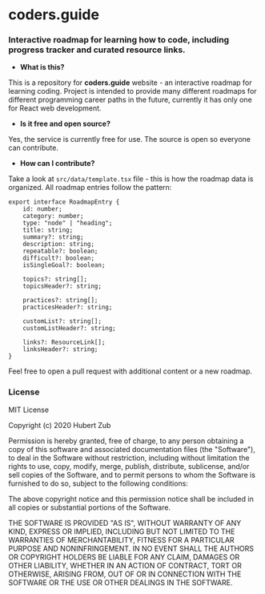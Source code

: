 # coders.guide

### Interactive roadmap for learning how to code, including progress tracker and curated resource links.

- **What is this?**

This is a repository for **coders.guide** website - an interactive roadmap for learning coding. Project is intended to provide many different roadmaps for different programming career paths in the future, currently it has only one for React web development.

- **Is it free and open source?**

Yes, the service is currently free for use. The source is open so everyone can contribute.

- **How can I contribute?**

Take a look at `src/data/template.tsx` file - this is how the roadmap data is organized. All roadmap entries follow the pattern:

```
export interface RoadmapEntry {
	id: number;
	category: number;
	type: "node" | "heading";
	title: string;
	summary?: string;
	description: string;
	repeatable?: boolean;
	difficult?: boolean;
	isSingleGoal?: boolean;

	topics?: string[];
	topicsHeader?: string;

	practices?: string[];
	practicesHeader?: string;

	customList?: string[];
	customListHeader?: string;

	links?: ResourceLink[];
	linksHeader?: string;
}
```

Feel free to open a pull request with additional content or a new roadmap.

### License

MIT License

Copyright (c) 2020 Hubert Zub

Permission is hereby granted, free of charge, to any person obtaining a copy of this software and associated documentation files (the "Software"), to deal in the Software without restriction, including without limitation the rights to use, copy, modify, merge, publish, distribute, sublicense, and/or sell copies of the Software, and to permit persons to whom the Software is furnished to do so, subject to the following conditions:

The above copyright notice and this permission notice shall be included in all copies or substantial portions of the Software.

THE SOFTWARE IS PROVIDED "AS IS", WITHOUT WARRANTY OF ANY KIND, EXPRESS OR IMPLIED, INCLUDING BUT NOT LIMITED TO THE WARRANTIES OF MERCHANTABILITY, FITNESS FOR A PARTICULAR PURPOSE AND NONINFRINGEMENT. IN NO EVENT SHALL THE AUTHORS OR COPYRIGHT HOLDERS BE LIABLE FOR ANY CLAIM, DAMAGES OR OTHER LIABILITY, WHETHER IN AN ACTION OF CONTRACT, TORT OR OTHERWISE, ARISING FROM, OUT OF OR IN CONNECTION WITH THE SOFTWARE OR THE USE OR OTHER DEALINGS IN THE SOFTWARE.
